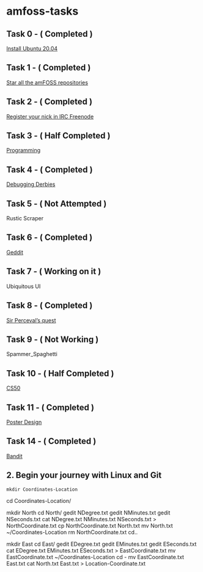 # amfoss-tasks
## Task 0 - ( Completed )
[Install Ubuntu 20.04](https://github.com/senthil-dot-adhu-idhu/amfoss-tasks/tree/main/task-0)
## Task 1 - ( Completed )
[Star all the amFOSS repositories](https://github.com/Senthil-Lakshmikanth/amfoss-tasks/tree/main/task-1)
## Task 2 - ( Completed )
[Register your nick in IRC Freenode](https://github.com/Senthil-Lakshmikanth/amfoss-tasks/tree/main/task-2)
## Task 3 - ( Half Completed )
[Programming](https://github.com/senthil-dot-adhu-idhu/amfoss-tasks/tree/main/task-3)
## Task 4 - ( Completed )
[Debugging Derbies](https://github.com/senthil-dot-adhu-idhu/amfoss-tasks/tree/main/task-4)
## Task 5 - ( Not Attempted )
Rustic Scraper
## Task 6 - ( Completed )
[Geddit](https://github.com/Senthil-Lakshmikanth/amfoss-tasks/tree/main/task-6)
## Task 7 - ( Working on it )
Ubiquitous UI
## Task 8 - ( Completed )
[Sir Perceval’s quest](https://github.com/senthil-dot-adhu-idhu/amfoss-tasks/tree/main/task-8)
## Task 9 - ( Not Working )
Spammer_Spaghetti
## Task 10 - ( Half Completed )
[CS50](https://github.com/senthil-dot-adhu-idhu/amfoss-tasks/tree/main/task-10)
## Task 11 - ( Completed )
[Poster Design](https://github.com/senthil-dot-adhu-idhu/amfoss-tasks/blob/main/task-11/README.md)
## Task 14 - ( Completed )
[Bandit](https://github.com/senthil-dot-adhu-idhu/amfoss-tasks/tree/main/task-14)


## 2. Begin your journey with Linux and Git


```
mkdir Coordinates-Location
```


cd Coordinates-Location/

mkdir North
cd North/
gedit NDegree.txt 
gedit NMinutes.txt
gedit NSeconds.txt
cat NDegree.txt NMinutes.txt NSeconds.txt > NorthCoordinate.txt
cp NorthCoordinate.txt North.txt
mv North.txt ~/Coordinates-Location
rm NorthCoordinate.txt
cd..

mkdir East
cd East/
gedit EDegree.txt
gedit EMinutes.txt 
gedit ESeconds.txt
cat EDegree.txt EMinutes.txt ESeconds.txt > EastCoordinate.txt
mv EastCoordinate.txt ~/Coordinates-Location
cd -
mv EastCoordinate.txt East.txt
cat North.txt East.txt > Location-Coordinate.txt
